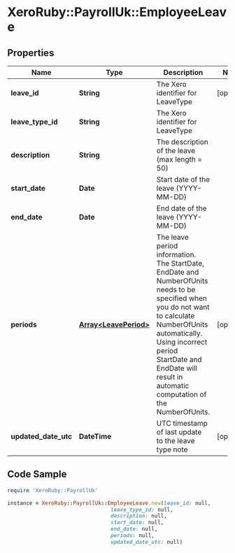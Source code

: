 # XeroRuby::PayrollUk::EmployeeLeave

## Properties

Name | Type | Description | Notes
------------ | ------------- | ------------- | -------------
**leave_id** | **String** | The Xero identifier for LeaveType | [optional] 
**leave_type_id** | **String** | The Xero identifier for LeaveType | 
**description** | **String** | The description of the leave  (max length &#x3D; 50) | 
**start_date** | **Date** | Start date of the leave (YYYY-MM-DD) | 
**end_date** | **Date** | End date of the leave (YYYY-MM-DD) | 
**periods** | [**Array&lt;LeavePeriod&gt;**](LeavePeriod.md) | The leave period information. The StartDate, EndDate and NumberOfUnits needs to be specified when you do not want to calculate NumberOfUnits automatically. Using incorrect period StartDate and EndDate will result in automatic computation of the NumberOfUnits. | [optional] 
**updated_date_utc** | **DateTime** | UTC timestamp of last update to the leave type note | [optional] 

## Code Sample

```ruby
require 'XeroRuby::PayrollUk'

instance = XeroRuby::PayrollUk::EmployeeLeave.new(leave_id: null,
                                 leave_type_id: null,
                                 description: null,
                                 start_date: null,
                                 end_date: null,
                                 periods: null,
                                 updated_date_utc: null)
```


